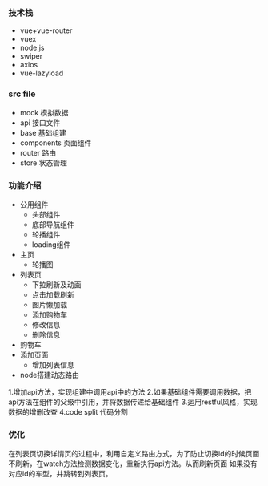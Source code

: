 ### 技术栈
- vue+vue-router
- vuex
- node.js
- swiper
- axios
- vue-lazyload
### src file
- mock 模拟数据
- api 接口文件
- base 基础组建
- components 页面组件
- router 路由
- store 状态管理

### 功能介绍
- 公用组件
  - 头部组件
  - 底部导航组件
  - 轮播组件
  - loading组件
- 主页
  - 轮播图
- 列表页
  - 下拉刷新及动画
  - 点击加载刷新
  - 图片懒加载
  - 添加购物车
  - 修改信息
  - 删除信息
- 购物车
- 添加页面
  - 增加列表信息
- node搭建动态路由

1.增加api方法，实现组建中调用api中的方法
2.如果基础组件需要调用数据，把api方法在组件的父级中引用，并将数据传递给基础组件
3.运用restful风格，实现数据的增删改查
4.code split 代码分割
### 优化
在列表页切换详情页的过程中，利用自定义路由方式，为了防止切换id的时候页面不刷新，在watch方法检测数据变化，重新执行api方法。从而刷新页面
如果没有对应id的车型，并跳转到列表页。






